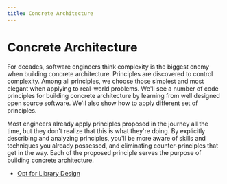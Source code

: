```yaml
---
title: Concrete Architecture
---
```


# Concrete Architecture

For decades, software engineers think complexity is the biggest enemy when building concrete architecture. Principles are discovered to control complexity. Among all principles, we choose those simplest and most elegant when applying to real-world problems. We'll see a number of code principles for building concrete architecture by learning from well designed open source software. We'll also show how to apply different set of principles.

Most engineers already apply principles proposed in the journey all the time, but they don't realize that this is what they're doing. By explicitly describing and analyzing principles, you'll be more aware of skills and techniques you already possessed, and eliminating counter-principles that get in the way. Each of the proposed principle serves the purpose of building concrete architecture. 

* [Opt for Library Design](opt-for-library-design.md)